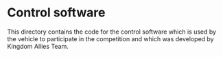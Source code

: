 Control software
====

This directory contains the code for the control software which is used by the vehicle to participate in the competition and which was developed by Kingdom Allies Team.
